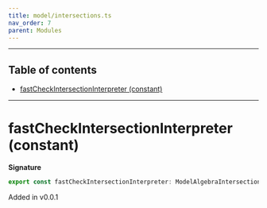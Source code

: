 ```yaml
---
title: model/intersections.ts
nav_order: 7
parent: Modules
---
```


---

<h2 class="text-delta">Table of contents</h2>

- [fastCheckIntersectionInterpreter (constant)](#fastcheckintersectioninterpreter-constant)

---

# fastCheckIntersectionInterpreter (constant)

**Signature**

```ts
export const fastCheckIntersectionInterpreter: ModelAlgebraIntersection1<FastCheckURI> = ...
```

Added in v0.0.1
